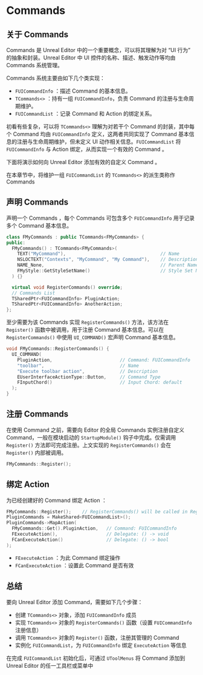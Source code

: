 # Commands

## 关于 Commands

Commands 是 Unreal Editor 中的一个重要概念，可以将其理解为对 “UI 行为” 的抽象和封装。Unreal Editor 中 UI 控件的名称、描述、触发动作等均由 Commands 系统管理。

Commands 系统主要由如下几个类实现：

- `FUICommandInfo` ：描述 Command 的基本信息。
- `TCommands<>` ：持有一组 `FUICommandInfo`，负责 Command 的注册与生命周期维护。
- `FUICommandList` ：记录 Command 和 Action 的绑定关系。

初看有些复杂，可以将 `TCommands<>` 理解为对若干个 Command 的封装，其中每个 Command 均由 `FUICommandInfo` 定义，这两者共同实现了 Command 基本信息的注册与生命周期维护，但未定义 UI 动作相关信息。`FUICommandList` 将 `FUICommandInfo` 与 Action 绑定，从而实现一个有效的 Command 。

下面将演示如何向 Unreal Editor 添加有效的自定义 Command 。

在本章节中，将维护一组 `FUICommandList` 的 `TCommands<>` 的派生类称作 Commands

## 声明 Commands

声明一个 Commands ，每个 Commands 可包含多个 `FUICommandInfo` 用于记录多个 Command 基本信息。

```cpp
class FMyCommands : public TCommands<FMyCommands> {
public:
  FMyCommands() : TCommands<FMyCommands>(
    TEXT("MyCommand"),                                   // Name
    NSLOCTEXT("Contexts", "MyCommand", "My Command"),    // Description
    NAME_None,                                           // Parent Name
    FMyStyle::GetStyleSetName()                          // Style Set Name
  ) {}

  virtual void RegisterCommands() override;
  // Commands List
  TSharedPtr<FUICommandInfo> PluginAction;
  TSharedPtr<FUICommandInfo> AnotherAction;
};
```

至少需要为该 Commands 实现 `RegisterCommands()` 方法，该方法在 `Register()` 函数中被调用，用于注册 Command 基本信息。可以在 `RegisterCommands()` 中使用 `UI_COMMAND()` 宏声明 Command 基本信息。

```cpp
void FMyCommands::RegisterCommands() {
  UI_COMMAND(
    PluginAction,                         // Command: FUICommandInfo
    "toolbar",                            // Name
    "Execute toolbar action",             // Description
    EUserInterfaceActionType::Button,     // Command Type
    FInputChord()                         // Input Chord: default
  );
}
```

## 注册 Commands

在使用 Command 之前，需要向 Editor 的全局 Commands 实例注册自定义 Command，一般在模块启动的 `StartupModule()` 钩子中完成。仅需调用 `Register()` 方法即可完成注册。上文实现的 `RegisterCommands()` 会在 `Register()` 内部被调用。

```cpp
FMyCommands::Register();
```

## 绑定 Action

为已经创建好的 Command 绑定 Action ：

```cpp
FMyCommands::Register();    // RegisterCommands() will be called in Register()
PluginCommands = MakeShared<FUICommandList>();
PluginCommands->MapAction(
  FMyCommands::Get().PluginAction,   // Command: FUICommandInfo
  FExecuteAction(),                  // Delegate: () -> void
  FCanExecuteAction()                // Delegate: () -> bool
);
```

- `FExecuteAction` ：为此 Command 绑定操作
- `FCanExecuteAction` ：设置此 Command 是否有效

## 总结

要向 Unreal Editor 添加 Command，需要如下几个步骤：

- 创建 `TCommands<>` 对象，添加 `FUICommandInfo` 成员
- 实现 `TCommands<>` 对象的 `RegisterCommands()` 函数（设置 `FUICommandInfo` 注册信息）
- 调用 `TCommands<>` 对象的 `Register()` 函数，注册其管理的 Command
- 实例化 `FUICommandList`，为 `FUICommandInfo` 绑定 `ExecuteAction` 等信息

在完成 `FUICommandList` 初始化后，可通过 `UToolMenus` 将 Command 添加到 Unreal Editor 的任一工具栏或菜单中

